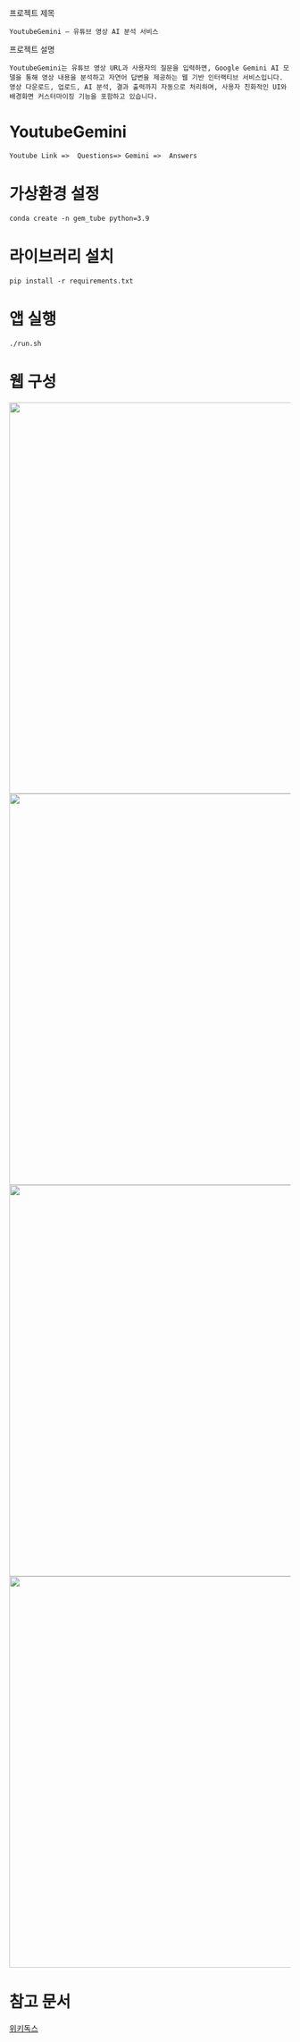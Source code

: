 프로젝트 제목
```
YoutubeGemini — 유튜브 영상 AI 분석 서비스
```

프로젝트 설명
```
YoutubeGemini는 유튜브 영상 URL과 사용자의 질문을 입력하면, Google Gemini AI 모델을 통해 영상 내용을 분석하고 자연어 답변을 제공하는 웹 기반 인터랙티브 서비스입니다.
영상 다운로드, 업로드, AI 분석, 결과 출력까지 자동으로 처리하며, 사용자 친화적인 UI와 배경화면 커스터마이징 기능을 포함하고 있습니다.
```

# YoutubeGemini
```
Youtube Link =>  Questions=> Gemini =>  Answers
```

# 가상환경 설정
```
conda create -n gem_tube python=3.9
```

# 라이브러리 설치
```
pip install -r requirements.txt
```

# 앱 실행
```
./run.sh
```

# 웹 구성
<p align="center">
  <img src="https://github.com/user-attachments/assets/ffbd3e93-bcb7-4f46-8466-545a694ed88a" width="700">
  <img src="https://github.com/user-attachments/assets/3fc20c67-4e21-4ff4-a9ad-9245c3fff5e1" width="700">
  <img src="https://github.com/user-attachments/assets/7c329c53-5910-4551-892a-6294c0d7ecf6" width="700">
  <img src="https://github.com/user-attachments/assets/e5604b42-bb12-4306-a3c4-22a32d4fd327" width="700">
</p>

# 참고 문서
[위키독스](https://wikidocs.net/254713)<br>
